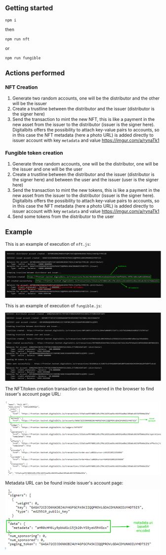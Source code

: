 ## Getting started

```
npm i
```
then
```
npm run nft
```
or
```
npm run fungible
```

## Actions performed

### NFT Creation

1. Generate two random accounts, one will be the distributor and the other will be the issuer
2. Create a trustline between the distributor and the issuer (distributor is the signer here)
3. Send the transaction to mint the new NFT, this is like a payment in the new asset from the issuer to the distributor (issuer is the signer here). Digitalbits offers the possibility to attach key-value pairs to accounts, so in this case the NFT metadata (here a photo URL) is added directly to issuer account with key `metadata` and value https://imgur.com/a/rynaTk1

### Fungible token creation

1. Generate three random accounts, one will be the distributor, one will be the issuer and one will be the user
2. Create a trustline between the distributor and the issuer (distributor is the signer here) and between the user and the issuer (user is the signer here)
3. Send the transaction to mint the new tokens, this is like a payment in the new asset from the issuer to the distributor (issuer is the signer here). Digitalbits offers the possibility to attach key-value pairs to accounts, so in this case the NFT metadata (here a photo URL) is added directly to issuer account with key `metadata` and value https://imgur.com/a/rynaTk1
4. Send some tokens from the distributor to the user

## Example

This is an example of execution of ```nft.js```:

![plot](./screenshots/1.png)       

This is an example of execution of ```fungible.js```:

![plot](./screenshots/4.png)     

The NFT/token creation transaction can be opened in the browser to find issuer's account page URL:       

![plot](./screenshots/2.png)

Metadata URL can be found inside issuer's account page:

![plot](./screenshots/3.png)
